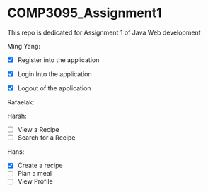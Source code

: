 # COMP3095_Assignment1

This repo is dedicated for Assignment 1 of Java Web development

Ming Yang:
- [x] Register into the application
- [x] Login Into the application
- [x] Logout of the application


Rafaelak:


Harsh:
- [ ] View a Recipe
- [ ] Search for a Recipe

Hans:
- [x] Create a recipe
- [ ] Plan a meal
- [ ] View Profile
